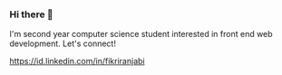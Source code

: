 ### Hi there 👋
I'm second year computer science student interested in front end web development. Let's connect!

https://id.linkedin.com/in/fikriranjabi
